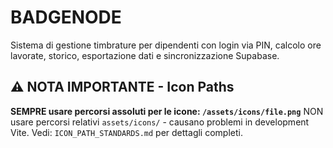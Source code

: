 # BADGENODE

Sistema di gestione timbrature per dipendenti con login via PIN, calcolo ore lavorate, storico, esportazione dati e sincronizzazione Supabase.

## ⚠️ NOTA IMPORTANTE - Icon Paths
**SEMPRE usare percorsi assoluti per le icone: `/assets/icons/file.png`**
NON usare percorsi relativi `assets/icons/` - causano problemi in development Vite.
Vedi: `ICON_PATH_STANDARDS.md` per dettagli completi.
